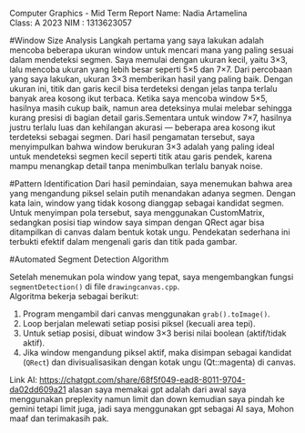 Computer Graphics - Mid Term Report
Name: Nadia Artamelina  
Class: A  2023
NIM : 1313623057

#Window Size Analysis
Langkah pertama yang saya lakukan adalah mencoba beberapa ukuran window untuk mencari mana yang paling sesuai dalam mendeteksi segmen.
Saya memulai dengan ukuran kecil, yaitu 3×3, lalu mencoba ukuran yang lebih besar seperti 5×5 dan 7×7. Dari percobaan yang saya lakukan, ukuran 3×3 memberikan hasil yang paling baik. Dengan ukuran ini, titik dan garis kecil bisa terdeteksi dengan jelas tanpa terlalu banyak area kosong ikut terbaca. Ketika saya mencoba window 5×5, hasilnya masih cukup baik, namun area deteksinya mulai melebar sehingga kurang presisi di bagian detail garis.Sementara untuk window 7×7, hasilnya justru terlalu luas dan kehilangan akurasi — beberapa area kosong ikut terdeteksi sebagai segmen. Dari hasil pengamatan tersebut, saya menyimpulkan bahwa window berukuran 3×3 adalah yang paling ideal untuk mendeteksi segmen kecil seperti titik atau garis pendek, karena mampu menangkap detail tanpa menimbulkan terlalu banyak noise.

#Pattern Identification
Dari hasil pemindaian, saya menemukan bahwa area yang mengandung piksel selain putih menandakan adanya segmen. Dengan kata lain, window yang tidak kosong dianggap sebagai kandidat segmen.
Untuk menyimpan pola tersebut, saya menggunakan CustomMatrix, sedangkan posisi tiap window saya simpan dengan QRect agar bisa ditampilkan di canvas dalam bentuk kotak ungu. Pendekatan sederhana ini terbukti efektif dalam mengenali garis dan titik pada gambar.

#Automated Segment Detection Algorithm

Setelah menemukan pola window yang tepat, saya mengembangkan fungsi `segmentDetection()` di file `drawingcanvas.cpp`.  
Algoritma bekerja sebagai berikut:

1. Program mengambil dari canvas menggunakan `grab().toImage()`.  
2. Loop berjalan melewati setiap posisi piksel (kecuali area tepi).  
3. Untuk setiap posisi, dibuat window 3×3 berisi nilai boolean (aktif/tidak aktif).  
4. Jika window mengandung piksel aktif, maka disimpan sebagai kandidat (`QRect`) dan divisualisasikan dengan kotak ungu (Qt::magenta) di canvas.

Link AI:
https://chatgpt.com/share/68f5f049-ead8-8011-9704-da02dd609a21
alasan saya memakai gpt adalah dari awal saya menggunakan preplexity namun limit dan down kemudian saya pindah ke gemini tetapi limit juga, jadi saya menggunakan gpt sebagai AI saya, Mohon maaf dan terimakasih pak.